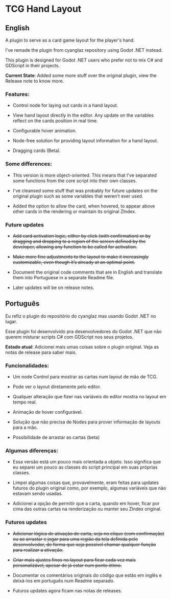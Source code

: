 # TCG Hand Layout
## English

A plugin to serve as a card game layout for the player's hand.

I've remade the plugin from cyanglaz repository using Godot .NET instead.

This plugin is designed for Godot .NET users who prefer not to mix C# and GDScript in their projects.

**Current State**: Added some more stuff over the original plugin, view the Release note to know more.

### Features:

- Control node for laying out cards in a hand layout.

- View hand layout directly in the editor. Any update on the variables reflect on the cards position in real time.

- Configurable hover animation.

- Node-free solution for providing layout information for a hand layout.

- Dragging cards (Beta).

### Some differences:

- This version is more object-oriented. This means that I've separated some functions from the core script into their own classes.

- I've cleansed some stuff that was probably for future updates on the original plugin such as some variables that weren't ever used.

- Added the option to allow the card, when hovered, to appear above other cards in the rendering or maintain its original ZIndex.

### Future updates

- ~~Add card activation logic, either by click (with confirmation) or by dragging and dropping to a region of the screen defined by the developer, allowing any function to be called for activation.~~

- ~~Make more fine adjustments to the layout to make it increasingly customizable, even though it’s already at an optimal point.~~

- Document the original code comments that are in English and translate them into Portuguese in a separate Readme file.

- Later updates will be on release notes.

## Português
 
Eu refiz o plugin do repositório do cyanglaz mas usando Godot .NET no lugar.

Esse plugin foi desenvolvido pra desenvolvedores do Godot .NET que não querem misturar scripts C# com GDScript nos seus projetos.

**Estado atual**: Adicionei mais umas coisas sobre o plugin original. Veja as notas de release para saber mais.

### Funcionalidades:

- Um node Control para mostrar as cartas num layout de mão de TCG.

- Pode ver o layout diretamente pelo editor.

- Qualquer alteração que fizer nas variáveis do editor mostra no layout em tempo real.

- Animação de hover configurável.

- Solução que não precisa de Nodes para prover informação de layouts para a mão.

- Possibilidade de arrastar as cartas (beta)

### Algumas diferenças:

- Essa versão está um pouco mais orientada a objeto. Isso significa que eu separei um pouco as classes do script principal em suas próprias classes.

- Limpei algumas coisas que, provavelmente, eram feitas para updates futuros do plugin original como, por exemplo, algumas variáveis que não estavam sendo usadas.

- Adicionei a opção de permitir que a carta, quando em hover, ficar por cima das outras cartas na renderização ou manter seu ZIndex original.

### Futuros updates

- ~~Adicionar lógica de ativação de carta, seja no clique (com confirmação) ou ao arrastar e jogar para uma região da tela definida pelo desenvolvedor, de forma que seja possível chamar qualquer função para realizar a ativação.~~ 
- ~~Criar mais ajustes finos no layout para ficar cada vez mais personalizável, apesar de já estar num ponto ótimo.~~

- Documentar os comentários originais do código que estão em inglês e deixá-los em português num Readme separado.

- Futuros updates agora ficam nas notas de releases.
